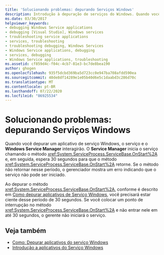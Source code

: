 ```yaml
---
title: 'Solucionando problemas: depurando Serviços Windows'
description: Introdução à depuração de serviços do Windows. Quando você depurar um aplicativo de serviço Windows, o serviço e o Windows Service Manager interagirão.
ms.date: 03/30/2017
helpviewer_keywords:
- debugging Windows Service applications
- debugging [Visual Studio], Windows services
- troubleshooting service applications
- services, troubleshooting
- troubleshooting debugging, Windows Services
- Windows Service applications, debugging
- services, debugging
- Windows Service applications, troubleshooting
ms.assetid: cf859d4c-f04c-4cb7-81e3-bc7de8bea190
author: ghogen
ms.openlocfilehash: 935f5dcbd369ba5d723cc0e947ba708afdd590ea
ms.sourcegitcommit: 40de8df14289e1e05b40d6e5c1daabd3c286d70c
ms.translationtype: MT
ms.contentlocale: pt-BR
ms.lasthandoff: 07/22/2020
ms.locfileid: "86925534"
---
```

# <a name="troubleshooting-debugging-windows-services"></a>Solucionando problemas: depurando Serviços Windows
Quando você depurar um aplicativo de serviço Windows, o serviço e o **Windows Service Manager** interagirão. O **Service Manager** inicia o serviço chamando o método <xref:System.ServiceProcess.ServiceBase.OnStart%2A> e, em seguida, espera 30 segundos para que o método <xref:System.ServiceProcess.ServiceBase.OnStart%2A> retorne. Se o método não retornar nesse período, o gerenciador mostra um erro indicando que o serviço não pode ser iniciado.  
  
 Ao depurar o método <xref:System.ServiceProcess.ServiceBase.OnStart%2A>, conforme é descrito em [Como depurar aplicativos de Serviço Windows](how-to-debug-windows-service-applications.md), você precisará estar ciente desse período de 30 segundos. Se você colocar um ponto de interrupção no método <xref:System.ServiceProcess.ServiceBase.OnStart%2A> e não entrar nele em até 30 segundos, o gerente não iniciará o serviço.  
  
## <a name="see-also"></a>Veja também

- [Como: Depurar aplicativos do serviço Windows](how-to-debug-windows-service-applications.md)
- [Introdução a aplicativos do Serviço Windows](introduction-to-windows-service-applications.md)
